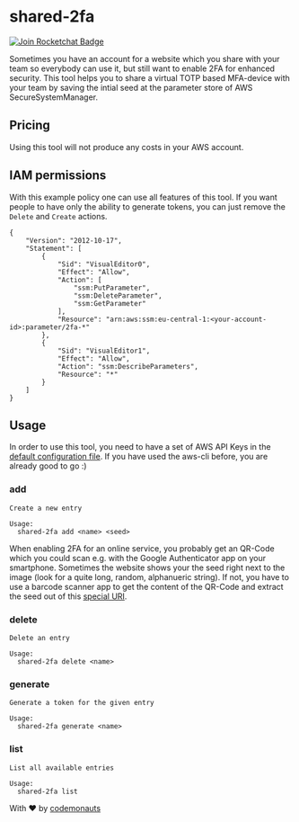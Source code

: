 # shared-2fa
[![Join Rocketchat Badge](https://codemonauts.rocket.chat/images/join-chat.svg)](https://codemonauts.rocket.chat)

Sometimes you have an account for a website which you share with your team so
everybody can use it, but still want to enable 2FA for enhanced security.
This tool helps you to share a virtual TOTP based MFA-device with your team
by saving the intial seed at the parameter store of AWS SecureSystemManager.

## Pricing
Using this tool will not produce any costs in your AWS account.

## IAM permissions
With this example policy one can use all features of this tool. If you want
people to have only the ability to generate tokens, you can just remove the
`Delete` and `Create` actions.

```
{
    "Version": "2012-10-17",
    "Statement": [
        {
            "Sid": "VisualEditor0",
            "Effect": "Allow",
            "Action": [
                "ssm:PutParameter",
                "ssm:DeleteParameter",
                "ssm:GetParameter"
            ],
            "Resource": "arn:aws:ssm:eu-central-1:<your-account-id>:parameter/2fa-*"
        },
        {
            "Sid": "VisualEditor1",
            "Effect": "Allow",
            "Action": "ssm:DescribeParameters",
            "Resource": "*"
        }
    ]
}
```

## Usage
In order to use this tool, you need to have a set of AWS API Keys in the
[default configuration file](https://docs.aws.amazon.com/cli/latest/userguide/cli-configure-files.html#cli-configure-files-where).
If you have used the aws-cli before, you are already good to go :)

### add
```
Create a new entry

Usage:
  shared-2fa add <name> <seed>
```
When enabling 2FA for an online service, you probably get an QR-Code which
you could scan e.g. with the Google Authenticator app on your smartphone.
Sometimes the website shows your the seed right next to the image (look for a
quite long, random, alphanueric string). If not, you have to use a barcode
scanner app to get the content of the QR-Code and extract the seed out of
this [special
URI](https://github.com/google/google-authenticator/wiki/Key-Uri-Format).

### delete
```
Delete an entry

Usage:
  shared-2fa delete <name>
```

### generate
```
Generate a token for the given entry

Usage:
  shared-2fa generate <name>
```

### list
```
List all available entries

Usage:
  shared-2fa list
```


With ❤ by [codemonauts](https://codemonauts.com)
